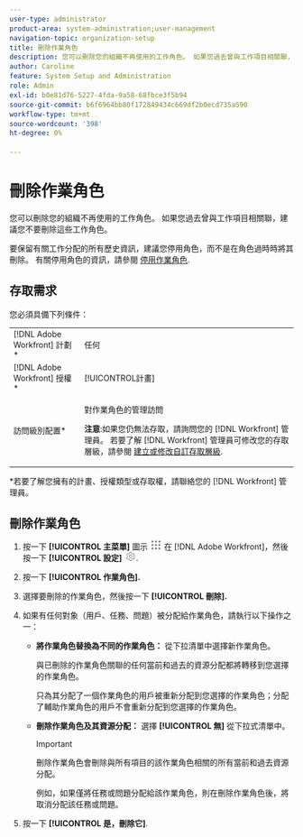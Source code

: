 ```yaml
---
user-type: administrator
product-area: system-administration;user-management
navigation-topic: organization-setup
title: 刪除作業角色
description: 您可以刪除您的組織不再使用的工作角色。 如果您過去曾與工作項目相關聯，建議您不要刪除這些工作角色。 要保留有關工作分配的所有歷史資訊，建議您停用角色，而不是在角色過時時將其刪除。 有關停用角色的資訊，請參閱停用作業角色。
author: Caroline
feature: System Setup and Administration
role: Admin
exl-id: b0e81d76-5227-4fda-9a58-68fbce3f5b94
source-git-commit: b6f6964bb80f172849434c669df2b0ecd735a590
workflow-type: tm+mt
source-wordcount: '398'
ht-degree: 0%

---
```


# 刪除作業角色

您可以刪除您的組織不再使用的工作角色。 如果您過去曾與工作項目相關聯，建議您不要刪除這些工作角色。

要保留有關工作分配的所有歷史資訊，建議您停用角色，而不是在角色過時時將其刪除。 有關停用角色的資訊，請參閱 [停用作業角色](../../../administration-and-setup/set-up-workfront/organizational-setup/deactivate-job-roles.md).

## 存取需求

您必須具備下列條件：

<table style="table-layout:auto"> 
 <col> 
 <col> 
 <tbody> 
  <tr> 
   <td role="rowheader">[!DNL Adobe Workfront] 計劃*</td> 
   <td> <p>任何 </p> </td> 
  </tr> 
  <tr> 
   <td role="rowheader">[!DNL Adobe Workfront] 授權*</td> 
   <td>[!UICONTROL計畫]</td> 
  </tr> 
  <tr> 
   <td role="rowheader">訪問級別配置*</td> 
   <td> <p>對作業角色的管理訪問</p> <p><b>注意</b>:如果您仍無法存取，請詢問您的 [!DNL Workfront] 管理員。 若要了解 [!DNL Workfront] 管理員可修改您的存取層級，請參閱 <a href="../../../administration-and-setup/add-users/configure-and-grant-access/create-modify-access-levels.md" class="MCXref xref">建立或修改自訂存取層級</a>.</p> </td> 
  </tr> 
 </tbody> 
</table>

&#42;若要了解您擁有的計畫、授權類型或存取權，請聯絡您的 [!DNL Workfront] 管理員。

## 刪除作業角色

<!--
<p data-mc-conditions="QuicksilverOrClassic.Draft mode">(NOTE: this moved from create and manage job roles)</p>
-->

1. 按一下 **[!UICONTROL 主菜單]** 圖示 ![](assets/main-menu-icon.png) 在 [!DNL Adobe Workfront]，然後按一下 **[!UICONTROL 設定]** ![](assets/gear-icon-settings.png).

1. 按一下 **[!UICONTROL 作業角色].**
1. 選擇要刪除的作業角色，然後按一下 **[!UICONTROL 刪除].**
1. 如果有任何對象（用戶、任務、問題）被分配給作業角色，請執行以下操作之一：

   * **將作業角色替換為不同的作業角色：** 從下拉清單中選擇新作業角色。

      與已刪除的作業角色關聯的任何當前和過去的資源分配都將轉移到您選擇的作業角色。

      只為其分配了一個作業角色的用戶被重新分配到您選擇的作業角色；分配了輔助作業角色的用戶不會重新分配到您選擇的作業角色。

   * **刪除作業角色及其資源分配：** 選擇 **[!UICONTROL 無]** 從下拉式清單中。

      >[!IMPORTANT]
      >
      >刪除作業角色會刪除與所有項目的該作業角色相關的所有當前和過去資源分配。

      &#x200B;例如，如果僅將任務或問題分配給該作業角色，則在刪除作業角色後，將取消分配該任務或問題。

1. 按一下  **[!UICONTROL 是，刪除它]**.
